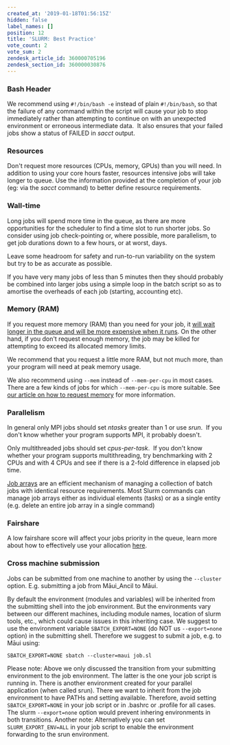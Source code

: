 ```yaml
---
created_at: '2019-01-18T01:56:15Z'
hidden: false
label_names: []
position: 12
title: 'SLURM: Best Practice'
vote_count: 2
vote_sum: 2
zendesk_article_id: 360000705196
zendesk_section_id: 360000030876
---
```


### Bash Header

We recommend using `#!/bin/bash -e` instead of plain `#!/bin/bash`, so
that the failure of any command within the script will cause your job to
stop immediately rather than attempting to continue on with an
unexpected environment or erroneous intermediate data.  It also ensures
that your failed jobs show a status of FAILED in *sacct* output.

### Resources 

Don't request more resources (CPUs, memory, GPUs) than you will need. In
addition to using your core hours faster, resources intensive jobs will
take longer to queue. Use the information provided at the completion of
your job (eg: via the *sacct* command) to better define resource
requirements.

### Wall-time

Long jobs will spend more time in the queue, as there are more
opportunities for the scheduler to find a time slot to run shorter jobs.
So consider using job check-pointing or, where possible, more
parallelism, to get job durations down to a few hours, or at worst,
days.

Leave some headroom for safety and run-to-run variability on the system
but try to be as accurate as possible.

If you have very many jobs of less than 5 minutes then they should
probably be combined into larger jobs using a simple loop in the batch
script so as to amortise the overheads of each job (starting, accounting
etc).

### Memory (RAM)

If you request more memory (RAM) than you need for your job, it [will
wait longer in the queue and will be more expensive when it
runs](https://support.nesi.org.nz/hc/en-gb/articles/360000737555). On
the other hand, if you don't request enough memory, the job may be
killed for attempting to exceed its allocated memory limits.

We recommend that you request a little more RAM, but not much more, than
your program will need at peak memory usage.

We also recommend using `--mem` instead of `--mem-per-cpu` in most
cases. There are a few kinds of jobs for which `--mem-per-cpu` is more
suitable. See [our article on how to request
memory](https://support.nesi.org.nz/hc/en-gb/articles/360001108756) for
more information.

### Parallelism

In general only MPI jobs should set *ntasks* greater than 1 or use
*srun*.  If you don't know whether your program supports MPI, it
probably doesn't.

Only multithreaded jobs should set *cpus-per-task*.  If you don't know
whether your program supports multithreading, try benchmarking with 2
CPUs and with 4 CPUs and see if there is a 2-fold difference in elapsed
job time.

[Job arrays](https://slurm.schedmd.com/job_array.html) are an efficient
mechanism of managing a collection of batch jobs with identical resource
requirements. Most Slurm commands can manage job arrays either as
individual elements (tasks) or as a single entity (e.g. delete an entire
job array in a single command)

### Fairshare

A low fairshare score will affect your jobs priority in the queue, learn
more about how to effectively use your allocation
[here](https://support.nesi.org.nz/hc/en-gb/articles/360000205035).

### Cross machine submission

Jobs can be submitted from one machine to another by using the
`--cluster` option. E.g. submitting a job from Māui\_Ancil to Māui.

By default the environment (modules and variables) will be inherited
from the submitting shell into the job environment. But the environments
vary between our different machines, including module names, location of
slurm tools, etc., which could cause issues in this inheriting case. We
suggest to use the environment variable `SBATCH_EXPORT=NONE` (do NOT us
`--export=none` option) in the submitting shell. Therefore we suggest to
submit a job, e.g. to Māui using:

    SBATCH_EXPORT=NONE sbatch --cluster=maui job.sl

Please note: Above we only discussed the transition from your submitting
environment to the job environment. The latter is the one your job
script is running in. There is another environment created for your
parallel application (when called srun). There we want to inherit from
the job environment to have PATHs and setting available. Therefore,
avoid setting `SBATCH_EXPORT=NONE` in your job script or in .bashrc or
.profile for all cases. The slurm `--export=none` option would prevent
inhering environments in both transitions. Another note: Alternatively
you can set `SLURM_EXPORT_ENV=ALL` in your job script to enable the
environment forwarding to the srun environment.
